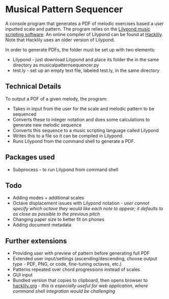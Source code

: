 # Musical Pattern Sequencer

A console program that generates a PDF of melodic exercises based a user inputted scale and pattern. The program relies on the [Lilypond music scripting software](https://lilypond.org/). An online compiler of Lilypond can be found at [Hacklily](https://hacklily.org/). Note that Hacklily uses an older version of Lilypond.

In order to generate PDFs, the folder must be set up with two elements: 
 * Lilypond - just download Lilypond and place its folder the in the same directory as musicalpatternsequencer.py
 * test.ly - set up an empty text file, labeled test.ly, in the same directory

## Technical Details

To output a PDF of a given melody, the program:
* Takes in input from the user for the scale and melodic pattern to be sequenced
* Converts these to integer notation and does some calculations to generate new melodic sequence
* Converts this sequence to a music scripting language called Lilypond
* Writes this to a file so it can be compiled in Lilypond.
* Runs Lilypond from the command shell to generate a PDF.

## Packages used

* Subprocess - to run Lilypond from command shell

## Todo

* Adding modes + additional scales
* Octave displacement issues with Lilypond notation - _user cannot specify which octave they would like each note to appear; it defaults to as close as possible to the previous pitch_
* Changing paper size to better fit on phones
* Adding document metadata

## Further extensions
* Providing user with preview of pattern before generating full PDF
* Extended user input/settings (ascending/descending, choose output type - PDF, PNG, or code, fine-tuning octaves, etc.)
* Patterns repeated over chord progressions instead of scales
* GUI input
* Bundled version that copies to clipboard, then opens browser to [hacklily.org](https://hacklily.org) - _this is especially useful for web application, where command shell integration would be challenging_
